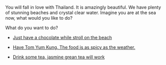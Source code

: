﻿You will fall in love with Thailand. It is amazingly beautiful. We have plenty of stunning beaches and crystal clear water. Imagine you are at the sea now, what would you like to do?

What do you want to do?

- [Just have a chocolate while stroll on the beach](../../english/search_for_chocolate/search_for_chocolate.md)

- [Have Tom Yum Kung. The food is as spicy as the weather.](../Cuisine/TomYumKung)

- [Drink some tea, jasmine grean tea will work](../../english/coffee/drink-tea/drink-hot-tea.md)

